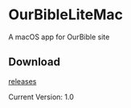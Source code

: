 # OurBibleLiteMac
A macOS app for OurBible site

## Download

[releases](https://github.com/sinri/OurBibleLiteMac/releases)

Current Version: 1.0
